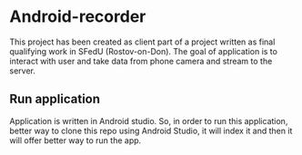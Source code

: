 # Android-recorder

This project has been created as client part of a project written 
as final qualifying work in SFedU (Rostov-on-Don). 
The goal of application is to interact with user 
and take data from phone camera and stream to the server.

## Run application

Application is written in Android studio. So, in order to run this application, 
better way to clone this repo using Android Studio, it will index it 
and then it will offer better way to run the app.